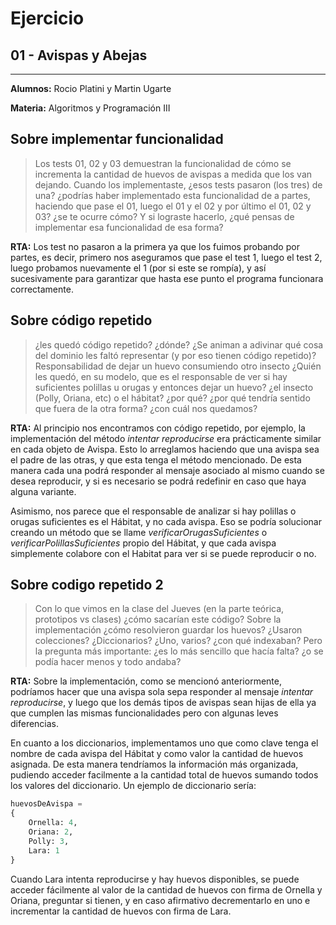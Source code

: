 # Ejercicio

## 01 - Avispas y Abejas

---
**Alumnos:** Rocio Platini y Martin Ugarte

**Materia:** Algoritmos y Programación III

## Sobre implementar funcionalidad

>Los tests 01, 02 y 03 demuestran la funcionalidad de cómo se incrementa la cantidad de huevos de avispas a medida que los van dejando. Cuando los implementaste, ¿esos tests pasaron (los tres) de una? ¿podrías haber implementado esta funcionalidad de a partes, haciendo que pase el 01, luego el 01 y el 02 y por último el 01, 02 y 03? ¿se te ocurre cómo? Y si lograste hacerlo, ¿qué pensas de implementar esa funcionalidad de esa forma?

**RTA:** Los test no pasaron a la primera ya que los fuimos probando por partes, es decir, primero nos aseguramos que pase el test 1, luego el test 2, luego probamos nuevamente el 1 (por si este se rompía), y así sucesivamente para garantizar que hasta ese punto el programa funcionara correctamente.

## Sobre código repetido

> ¿les quedó código repetido? ¿dónde? ¿Se animan a adivinar qué cosa del dominio les faltó representar (y por eso tienen código repetido)? Responsabilidad de dejar un huevo consumiendo otro insecto ¿Quién les quedó, en su modelo, que es el responsable de ver si hay suficientes polillas u orugas y entonces dejar un huevo? ¿el insecto (Polly, Oriana, etc) o el hábitat? ¿por qué? ¿por qué tendría sentido que fuera de la otra forma? ¿con cuál nos quedamos?

**RTA:** Al principio nos encontramos con código repetido, por ejemplo, la implementación del método _intentar reproducirse_ era prácticamente similar en cada objeto de Avispa. Esto lo arreglamos haciendo que una avispa sea el padre de las otras, y que esta tenga el método mencionado. De esta manera cada una podrá responder al mensaje asociado al mismo cuando se desea reproducir, y si es necesario se podrá redefinir en caso que haya alguna variante.

Asimismo, nos parece que el responsable de analizar si hay polillas o orugas suficientes es el Hábitat, y no cada avispa. Eso se podría solucionar creando un método que se llame _verificarOrugasSuficientes_ o _verificarPolillasSuficientes_ propio del Hábitat, y que cada avispa simplemente colabore con el Habitat para ver si se puede reproducir o no.

## Sobre codigo repetido 2

> Con lo que vimos en la clase del Jueves (en la parte teórica, prototipos vs clases) ¿cómo sacarían este código? Sobre la implementación ¿cómo resolvieron guardar los huevos? ¿Usaron colecciones? ¿Diccionarios? ¿Uno, varios? ¿con qué indexaban? Pero la pregunta más importante: ¿es lo más sencillo que hacía falta? ¿o se podía hacer menos y todo andaba?

**RTA:** Sobre la implementación, como se mencionó anteriormente, podríamos hacer que una avispa sola sepa responder al mensaje _intentar reproducirse_, y luego que los demás tipos de avispas sean hijas de ella ya que cumplen las mismas funcionalidades pero con algunas leves diferencias.

En cuanto a los diccionarios, implementamos uno que como clave tenga el nombre de cada avispa del Hábitat y como valor la cantidad de huevos asignada. De esta manera tendríamos la información más organizada, pudiendo acceder facilmente a la cantidad total de huevos sumando todos los valores del diccionario. Un ejemplo de diccionario sería:

```python
huevosDeAvispa = 
{
    Ornella: 4,
    Oriana: 2,
    Polly: 3,
    Lara: 1
}
```

Cuando Lara intenta reproducirse y hay huevos disponibles, se puede acceder fácilmente al valor de la cantidad de huevos con firma de Ornella y Oriana, preguntar si tienen, y en caso afirmativo decrementarlo en uno e incrementar la cantidad de huevos con firma de Lara.
